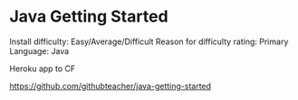 # Java Getting Started

Install difficulty: Easy/Average/Difficult
Reason for difficulty rating:
Primary Language: Java

Heroku app to CF

https://github.com/githubteacher/java-getting-started

